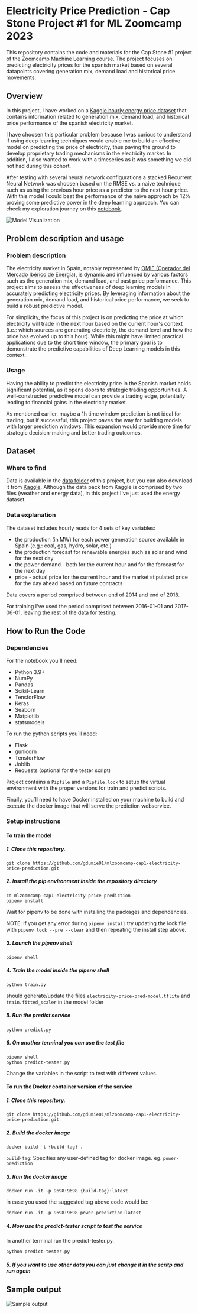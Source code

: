 # Electricity Price Prediction - Cap Stone Project #1 for ML Zoomcamp 2023

This repository contains the code and materials for the Cap Stone #1 project of the Zoomcamp Machine Learning course. The project focuses on predicting electricity prices for the spanish market based on several datapoints covering generation mix, demand load and historical price movements.

## Overview

In this project, I have worked on a [Kaggle hourly energy price dataset](https://www.kaggle.com/datasets/nicholasjhana/energy-consumption-generation-prices-and-weather) that contains information related to generation mix, demand load, and historical price performance of the spanish electricity market.

I have choosen this particular problem because I was curious to understand if using deep learning techniques would enable me to build an effective model on predicting the price of electricity, thus paving the ground to develop proprietary trading mechanisms in the electricity market. In addition, I also wanted to work with a timeseries as it was something we did not had during this cohort.

After testing with several neural network configurations a stacked Recurrent Neural Network was choosen based on the RMSE vs. a naive technique such as using the previous hour price as a predictor to the next hour price. With this model I could beat the performance of the naive approach by 12% proving some predictive power in the deep learning approach. You can check my exploration journey on this [notebook](https://github.com/gdumie01/mlzoomcamp-cap1-electricity-price-prediction/blob/main/notebook.ipynb).

![Model Visualization](https://github.com/gdumie01/mlzoomcamp-cap1-electricity-price-prediction/blob/main/images/model-visualization.png)


## Problem description and usage
### Problem description
The electricity market in Spain, notably represented by [OMIE (Operador del Mercado Ibérico de Energía)](https://www.omie.es/), is dynamic and influenced by various factors such as the generation mix, demand load, and past price performance. This project aims to assess the effectiveness of deep learning models in accurately predicting electricity prices. By leveraging information about the generation mix, demand load, and historical price performance, we seek to build a robust predictive model.

For simplicity, the focus of this project is on predicting the price at which electricity will trade in the next hour based on the current hour's context (i.e.: which sources are generating electricity, the demand level and how the price has evolved up to this hour). While this might have limited practical applications due to the short time window, the primary goal is to demonstrate the predictive capabilities of Deep Learning models in this context.

### Usage
Having the ability to predict the electricity price in the Spanish market holds significant potential, as it opens doors to strategic trading opportunities. A well-constructed predictive model can provide a trading edge, potentially leading to financial gains in the electricity market.

As mentioned earlier, maybe a 1h time window prediction is not ideal for trading, but if successful, this project paves the way for building models with larger prediction windows. This expansion would provide more time for strategic decision-making and better trading outcomes.

## Dataset

### Where to find

Data is available in the [data folder](https://github.com/gdumie01/mlzoomcamp-cap1-electricity-price-prediction/tree/main/data) of this project, but you can also download it from [Kaggle](https://www.kaggle.com/datasets/nicholasjhana/energy-consumption-generation-prices-and-weather). Although the data pack from Kaggle is comprised by two files (weather and energy data), in this project I've just used the energy dataset.

### Data explanation

The dataset includes hourly reads for 4 sets of key variables:
- the production (in MW) for each power generation source available in Spain (e.g.: coal, gas, hydro, solar, etc.)
- the production forecast for renewable energies such as solar and wind for the next day
- the power demand - both for the current hour and for the forecast for the next day
- price - actual price for the current hour and the market stipulated price for the day ahead based on future contracts

Data covers a period comprised between end of 2014 and end of 2018.

For training I've used the period comprised between 2016-01-01 and 2017-06-01, leaving the rest of the data for testing.

## How to Run the Code

### Dependencies
For the notebook you´ll need:
- Python 3.9+
- NumPy
- Pandas
- Scikit-Learn
- TensforFlow
- Keras
- Seaborn
- Matplotlib
- statsmodels

To run the python scripts you´ll need:
- Flask
- gunicorn
- TensforFlow
- Joblib
- Requests (optional for the tester script)

Project contains a `Pipfile` and a `Pipfile.lock` to setup the virtual environment with the proper versions for train and predict scripts.

Finally, you´ll need to have Docker installed on your machine to build and execute the docker image that will serve the prediction webservice.

### Setup instructions

#### To train the model
##### 1. Clone this repository.
```
git clone https://github.com/gdumie01/mlzoomcamp-cap1-electricity-price-prediction.git
```
##### 2. Install the pip environment inside the repository directory
```
cd mlzoomcamp-cap1-electricity-price-prediction
pipenv install
```
Wait for pipenv to be done with installing the packages and dependencies.

NOTE: if you get any error during `pipenv install` try updating the lock file with `pipenv lock --pre --clear` and then repeating the install step above.

##### 3. Launch the pipenv shell
```
pipenv shell
```
##### 4. Train the model inside the pipenv shell
```
python train.py
```
should generate/update the files `electricity-price-pred-model.tflite` and `train.fitted_scaler` in the model folder
##### 5. Run the predict service
```
python predict.py
```
##### 6. On another terminal you can use the test file 
```
pipenv shell
python predict-tester.py
```
Change the variables in the script to test with different values.

#### To run the Docker container version of the service
##### 1. Clone this repository.
```
git clone https://github.com/gdumie01/mlzoomcamp-cap1-electricity-price-prediction.git
```
##### 2. Build the docker image
```
docker build -t {build-tag} .
```
`build-tag`: Specifies any user-defined tag for docker image. eg. `power-prediction`

##### 3. Run the docker image

```
docker run -it -p 9698:9698 {build-tag}:latest
```
in case you used the suggested tag above code would be:
```
docker run -it -p 9698:9698 power-prediction:latest
```

##### 4. Now use the predict-tester script to test the service
In another terminal run the predict-tester.py.
```
python predict-tester.py
```
##### 5. If you want to use other data you can just change it in the scritp and run again
## Sample output
![Sample output](https://github.com/gdumie01/mlzoomcamp-cap1-electricity-price-prediction/blob/main/images/sample-output.png)
